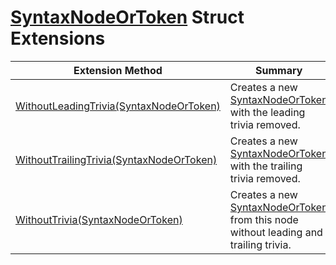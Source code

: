 # [SyntaxNodeOrToken](https://docs.microsoft.com/en-us/dotnet/api/microsoft.codeanalysis.syntaxnodeortoken) Struct Extensions

| Extension Method | Summary |
| ---------------- | ------- |
| [WithoutLeadingTrivia(SyntaxNodeOrToken)](../../../Roslynator/SyntaxExtensions/WithoutLeadingTrivia/README.md) | Creates a new [SyntaxNodeOrToken](https://docs.microsoft.com/en-us/dotnet/api/microsoft.codeanalysis.syntaxnodeortoken) with the leading trivia removed\. |
| [WithoutTrailingTrivia(SyntaxNodeOrToken)](../../../Roslynator/SyntaxExtensions/WithoutTrailingTrivia/README.md) | Creates a new [SyntaxNodeOrToken](https://docs.microsoft.com/en-us/dotnet/api/microsoft.codeanalysis.syntaxnodeortoken) with the trailing trivia removed\. |
| [WithoutTrivia(SyntaxNodeOrToken)](../../../Roslynator/SyntaxExtensions/WithoutTrivia/README.md) | Creates a new [SyntaxNodeOrToken](https://docs.microsoft.com/en-us/dotnet/api/microsoft.codeanalysis.syntaxnodeortoken) from this node without leading and trailing trivia\. |

